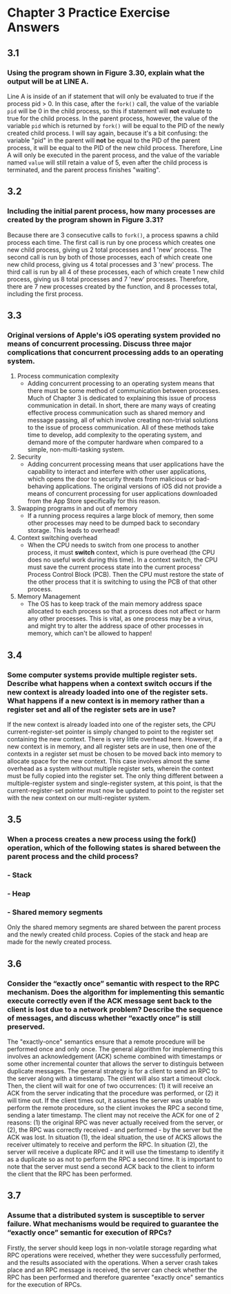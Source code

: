 # Chapter 3 Practice Exercise Answers

## 3.1
### Using the program shown in Figure 3.30, explain what the output will be at LINE A. 
Line A is inside of an if statement that will only be evaluated to true if the process pid > 0. In this case, after the ```fork()``` call, the value of the variable ```pid``` will be 0 in the child process, so this if statement will **not** evaluate to true for the child process. In the parent process, however, the value of the variable ```pid``` which is returned by ```fork()``` will be equal to the PID of the newly created child process. I will say again, because it's a bit confusing: the variable "pid" in the parent will **not** be equal to the PID of the parent process, it will be equal to the PID of the new child process. Therefore, Line A will only be executed in the parent process, and the value of the variable named ```value``` will still retain a value of 5, even after the child process is terminated, and the parent process finishes "waiting".

## 3.2
### Including the initial parent process, how many processes are created by the program shown in Figure 3.31?
Because there are 3 consecutive calls to ```fork()```, a process spawns a child process each time. The first call is run by one process which creates one new child process, giving us 2 total processes and 1 'new' process. The second call is run by both of those processes, each of which create one new child process, giving us 4 total processes and 3 'new' process. The third call is run by all 4 of these processes, each of which create 1 new child process, giving us 8 total processes and 7 'new' processes. Therefore, there are 7 new processes created by the function, and 8 processes total, including the first process.

## 3.3
### Original versions of Apple's iOS operating system provided no means of concurrent processing. Discuss three major complications that concurrent processing adds to an operating system.
1. Process communication complexity
    - Adding concurrent processing to an operating system means that there must be some method of communication between processes. Much of Chapter 3 is dedicated to explaining this issue of process communication in detail. In short, there are many ways of creating effective process communication such as shared memory and message passing, all of which involve creating non-trivial solutions to the issue of process communication. All of these methods take time to develop, add complexity to the operating system, and demand more of the computer hardware when compared to a simple, non-multi-tasking system.
2. Security
    - Adding concurrent processing means that user applications have the capability to interact and interfere with other user applications, which opens the door to security threats from malicious or bad-behaving applications. The original versions of iOS did not provide a means of concurrent processing for user applications downloaded from the App Store specifically for this reason.
3. Swapping programs in and out of memory
    - If a running process requires a large block of memory, then some other processes may need to be dumped back to secondary storage. This leads to overhead!
4. Context switching overhead
    - When the CPU needs to switch from one process to another process, it must **switch** context, which is pure overhead (the CPU does no useful work during this time). In a context switch, the CPU must save the current process state into the current process' Process Control Block (PCB). Then the CPU must restore the state of the other process that it is switching to using the PCB of that other process.
5. Memory Management
    - The OS has to keep track of the main memory address space allocated to each process so that a process does not affect or harm any other processes. This is vital, as one process may be a virus, and might try to alter the address space of other processes in memory, which can't be allowed to happen!

## 3.4
### Some computer systems provide multiple register sets. Describe what happens when a context switch occurs if the new context is already loaded into one of the register sets. What happens if a new context is in memory rather than a register set and all of the register sets are in use?
If the new context is already loaded into one of the register sets, the CPU current-register-set pointer is simply changed to point to the register set containing the new context. There is very little overhead here. However, if a new context is in memory, and all register sets are in use, then one of the contexts in a register set must be chosen to be moved back into memory to allocate space for the new context. This case involves almost the same overhead as a system without multiple register sets, wherein the context must be fully copied into the register set. The only thing different between a multiple-register system and single-register system, at this point, is that the current-register-set pointer must now be updated to point to the register set with the new context on our multi-register system.

## 3.5
### When a process creates a new process using the fork() operation, which of the following states is shared between the parent process and the child process? 
### - Stack
### - Heap 
### - Shared memory segments
Only the shared memory segments are shared between the parent process and the newly created child process. Copies of the stack and heap are made for the newly created process.

## 3.6
### Consider the “exactly once” semantic with respect to the RPC mechanism. Does the algorithm for implementing this semantic execute correctly even if the ACK message sent back to the client is lost due to a network problem? Describe the sequence of messages, and discuss whether “exactly once” is still preserved. 
The "exactly-once" semantics ensure that a remote procedure will be performed once and only once. The general algorithm for implementing this involves an acknowledgement (ACK) scheme combined with timestamps or some other incremental counter that allows the server to distinguis between duplicate messages.
The general strategy is for a client to send an RPC to the server along with a timestamp. The client will also start a timeout clock. Then, the client will wait for one of two occurrences: (1) it will receive an ACK from the server indicating that the procedure was performed, or (2) it will time out. If the client times out, it assumes the server was unable to perform the remote procedure, so the client invokes the RPC a second time, sending a later timestamp. The client may not receive the ACK for one of 2 reasons: (1) the original RPC was never actually received from the server, or (2), the RPC was correctly received - and performed - by the server but the ACK was lost. In situation (1), the ideal situation, the use of ACKS allows the receiver ultimately to receive and perform the RPC. In situation (2), the server will receive a duplicate RPC and it will use the timestamp to identify it as a duplicate so as not to perform the RPC a second time. It is important to note that the server must send a second ACK back to the client to inform the client that the RPC has been performed.

## 3.7
### Assume that a distributed system is susceptible to server failure. What mechanisms would be required to guarantee the “exactly once” semantic for execution of RPCs? 
Firstly, the server should keep logs in non-volatile storage regarding what RPC operations were received, whether they were successfully performed, and the results associated with the operations. When a server crash takes place and an RPC message is received, the server can check whether the RPC has been performed and therefore guarentee "exactly once" semantics for the execution of RPCs.